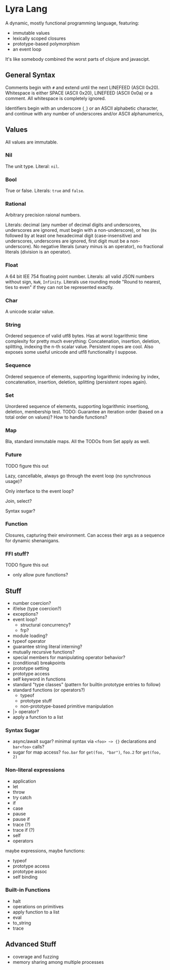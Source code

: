 # Lyra Lang

A dynamic, mostly functional programming language, featuring:

- immutable values
- lexically scoped closures
- prototype-based polymorphism
- an event loop

It's like somebody combined the worst parts of clojure and javascipt.

## General Syntax

Comments begin with `#` and extend until the next LINEFEED (ASCII 0x20). Whitespace is either SPACE (ASCII 0x20), LINEFEED (ASCII 0x0a) or a comment. All whitespace is completely ignored.

Identifiers begin with an underscore (`_`) or an ASCII alphabetic character, and continue with any number of underscores and/or ASCII alphanumerics,

## Values

All values are immutable.

### Nil

The unit type. Literal: `nil`.

### Bool

True or false. Literals: `true` and `false`.

### Rational

Arbitrary precision raional numbers.

Literals: decimal (any number of decimal digits and underscores, underscores are ignored, must begin with a non-underscore), or hex (`0x` followed by at least one hexadecimal digit (case-insensitive) and underscores, underscores are ignored, first digit must be a non-underscore). No negative literals (unary minus is an operator), no fractional literals (division is an operator).

### Float

A 64 bit IEE 754 floating point number. Literals: all valid JSON numbers without sign, `NaN`, `Infinity`. Literals use rounding mode "Round to nearest, ties to even" if they can not be represented exactly.

### Char

A unicode scalar value.

### String

Ordered sequence of valid utf8 bytes. Has at worst logarithmic time complexity for pretty much everything: Concatenation, insertion, deletion, splitting, indexing the n-th scalar value. Persistent ropes are cool. Also exposes some useful unicode and utf8 functionality I suppose.

### Sequence

Ordered sequence of elements, supporting logarithmic indexing by index, concatenation, insertion, deletion, splitting (persistent ropes again).

### Set

Unordered sequence of elements, supporting logarithmic insertiong, deletion, membership test. TODO: Guarantee an iteration order (based on a total order on values)? How to handle functions?

### Map

Bla, standard immutable maps. All the TODOs from Set apply as well.

### Future
TODO figure this out

Lazy, cancellable, always go through the event loop (no synchronous usage)?

Only interface to the event loop?

Join, select?

Syntax sugar?

### Function

Closures, capturing their environment. Can access their args as a sequence for dynamic shenanigans.

### FFI stuff?
TODO figure this out

- only allow pure functions?

## Stuff

- number coercion?
- if/else (type coercion?)
- exceptions?
- event loop?
  - structural concurrency?
  - frp?
- module loading?
- typeof operator
- guarantee string literal interning?
- mutually recursive functions?
- special members for manipulating operator behavior?
- (conditional) breakpoints
- prototype setting
- prototype access
- self keyword in functions
- standard "type classes" (pattern for builtin prototype entries to follow)
- standard functions (or operators?)
  - typeof
  - prototype stuff
  - non-prototype-based primitive manipulation
- |> operator?
- apply a function to a list

### Syntax Sugar

- async/await sugar? minimal syntax via `<foo> ~> {}` declarations and `bar<foo>` calls?
- sugar for map access? `foo.bar` for `get(foo, "bar")`, `foo.2` for `get(foo, 2)`

### Non-literal expressions

- application
- let
- throw
- try <expression> catch <expression>
- if
- case
- pause
- pause if <expression>
- trace <expression> (?)
- trace <expression> if <expression> (?)
- self
- operators

maybe expressions, maybe functions:

- typeof
- prototype access
- prototype assoc
- self binding

### Built-in Functions
- halt
- operations on primitives
- apply function to a list
- eval
- to_string
- trace

## Advanced Stuff
- coverage and fuzzing
- memory sharing among multiple processes
